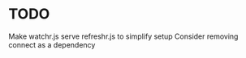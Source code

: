 TODO
====
Make watchr.js serve refreshr.js to simplify setup
Consider removing connect as a dependency

